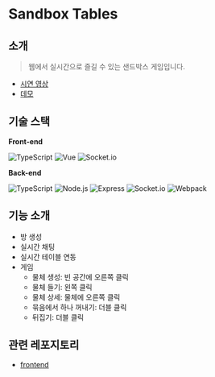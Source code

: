 # Sandbox Tables
## 소개

> 웹에서 실시간으로 즐길 수 있는 샌드박스 게임입니다.

- [시연 영상](https://youtu.be/pBKHO-kl_7E)
- [데모](https://sandbox-table.herokuapp.com/)

## 기술 스택

**Front-end**

![TypeScript](https://img.shields.io/badge/TypeScript-282C34.svg?&style=for-the-badge&logo=typescript)
![Vue](https://img.shields.io/badge/vue-282C34.svg?&style=for-the-badge&logo=vue.js)
![Socket.io](https://img.shields.io/badge/Socket.io-282C34?style=for-the-badge&logo=socket.io)

**Back-end**

![TypeScript](https://img.shields.io/badge/TypeScript-282C34.svg?&style=for-the-badge&logo=typescript)
![Node.js](https://img.shields.io/badge/Node.js-282C34.svg?&style=for-the-badge&logo=node.js)
![Express](https://img.shields.io/badge/express-282C34.svg?style=for-the-badge&logo=express)
![Socket.io](https://img.shields.io/badge/Socket.io-282C34?style=for-the-badge&logo=socket.io)
![Webpack](https://img.shields.io/badge/webpack-282C34.svg?style=for-the-badge&logo=webpack)

## 기능 소개

- 방 생성
- 실시간 채팅
- 실시간 테이블 연동
- 게임
    - 물체 생성: 빈 공간에 오른쪽 클릭
    - 물체 들기: 왼쪽 클릭
    - 물체 상세: 물체에 오른쪽 클릭
    - 묶음에서 하나 꺼내기: 더블 클릭
    - 뒤집기: 더블 클릭

## 관련 레포지토리
- [frontend](https://github.com/Andy-0414/Sandbox_Tables)

